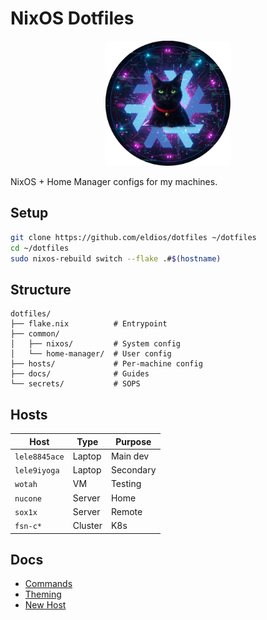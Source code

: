 # NixOS Dotfiles

<p align="center">
  <img src="assets/logo.png" alt="NixOS Dotfiles Logo" width="200"/>
</p>

NixOS + Home Manager configs for my machines.

## Setup

```bash
git clone https://github.com/eldios/dotfiles ~/dotfiles
cd ~/dotfiles
sudo nixos-rebuild switch --flake .#$(hostname)
```

## Structure

```
dotfiles/
├── flake.nix          # Entrypoint
├── common/
│   ├── nixos/         # System config
│   └── home-manager/  # User config
├── hosts/             # Per-machine config
├── docs/              # Guides
└── secrets/           # SOPS
```

## Hosts

| Host | Type | Purpose |
|------|------|---------|
| `lele8845ace` | Laptop | Main dev |
| `lele9iyoga` | Laptop | Secondary |
| `wotah` | VM | Testing |
| `nucone` | Server | Home |
| `sox1x` | Server | Remote |
| `fsn-c*` | Cluster | K8s |

## Docs

- [Commands](docs/nixos-commands.md)
- [Theming](docs/theming.md)
- [New Host](docs/new-host.md)
